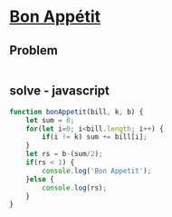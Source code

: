 # [Bon Appétit](https://www.hackerrank.com/challenges/bon-appetit/problem)
## Problem
```

```

## solve - javascript
```javascript
function bonAppetit(bill, k, b) {
    let sum = 0;
    for(let i=0; i<bill.length; i++) {
        if(i != k) sum += bill[i];
    }
    let rs = b-(sum/2);
    if(rs < 1) {
        console.log('Bon Appetit');
    }else {
        console.log(rs);
    }
}
```
